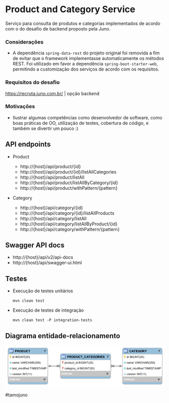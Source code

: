 # Product and Category Service

Serviço para consulta de produtos e categorias implementados de acordo com o do desafio de backend proposto pela Juno.

### Considerações

- A dependência ```spring-data-rest``` do projeto original foi removida a fim de evitar que o framework implementasse automaticamente os métodos REST. Foi utilizado em favor a dependência ```spring-boot-starter-web```, permitindo a customização dos serviços de acordo com os requisitos.

### Requisitos do desafio

https://recruta.juno.com.br/ | opção backend

### Motivações

- Ilustrar algumas competências como desenvolvedor de software, como boas práticas de OO, utilização de testes, cobertura de código, e também se divertir um pouco :)

## API endpoints

- Product
  - http://{host}/api/product/{id}
  - http://{host}/api/product/{id}/listAllCategories
  - http://{host}/api/product/listAll
  - http://{host}/api/product/listAllByCategory/{id}
  - http://{host}/api/product/withPattern/{pattern}

- Category
  - http://{host}/api/category/{id}
  - http://{host}/api/category/{id}/listAllProducts
  - http://{host}/api/category/listAll
  - http://{host}/api/category/listAllByProduct/{id}
  - http://{host}/api/category/withPattern/{pattern}

## Swagger API docs

- http://{host}/api/v2/api-docs
- http://{host}/api/swagger-ui.html

## Testes

- Execução de testes unitários

    ```
    mvn clean test
    ```

- Execução de testes de integração

    ```
    mvn clean test -P integration-tests
    ```

## Diagrama entidade-relacionamento

![Diagrama entidade-relacionamento](ERD.png)


&#35;tamojuno
